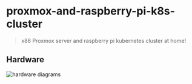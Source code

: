 # proxmox-and-raspberry-pi-k8s-cluster
> x86 Proxmox server and raspberry pi kubernetes cluster at home!

## Hardware

![hardware diagrams](./imgs/hardware.png)


